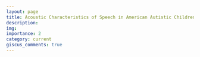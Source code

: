 ```yaml
---
layout: page
title: Acoustic Characteristics of Speech in American Autistic Children
description: 
img: 
importance: 2
category: current
giscus_comments: true
---
```

